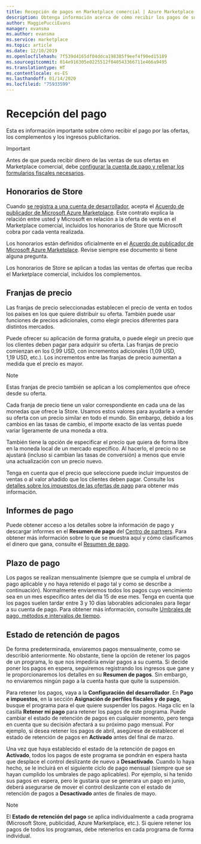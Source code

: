 ```yaml
---
title: Recepción de pagos en Marketplace comercial | Azure Marketplace
description: Obtenga información acerca de cómo recibir los pagos de sus ganancias en el Marketplace comercial.
author: MaggiePucciEvans
manager: evansma
ms.author: evansma
ms.service: marketplace
ms.topic: article
ms.date: 12/10/2019
ms.openlocfilehash: 7f539d4165df04ddca198385f9eef4f90ed15189
ms.sourcegitcommit: 014e916305e0225512f040543366711e466a9495
ms.translationtype: HT
ms.contentlocale: es-ES
ms.lasthandoff: 01/14/2020
ms.locfileid: "75933599"
---
```

# <a name="getting-paid"></a>Recepción del pago
Esta es información importante sobre cómo recibir el pago por las ofertas, los complementos y los ingresos publicitarios.

> [!IMPORTANT]
> Antes de que pueda recibir dinero de las ventas de sus ofertas en Marketplace comercial, debe [configurar la cuenta de pago y rellenar los formularios fiscales necesarios](set-up-your-payout-account-tax-forms.md).

## <a name="store-fee"></a>Honorarios de Store

Cuando [se registra a una cuenta de desarrollador](https://go.microsoft.com/fwlink/p/?LinkID=615100), acepta el [Acuerdo de publicador de Microsoft Azure Marketplace](https://go.microsoft.com/fwlink/p/?LinkID=699560). Este contrato explica la relación entre usted y Microsoft en relación a la oferta de venta en el Marketplace comercial, incluidos los honorarios de Store que Microsoft cobra por cada venta realizada.

Los honorarios están definidos oficialmente en el [Acuerdo de publicador de Microsoft Azure Marketplace](https://go.microsoft.com/fwlink/p/?LinkID=699560). Revise siempre ese documento si tiene alguna pregunta.

Los honorarios de Store se aplican a todas las ventas de ofertas que reciba el Marketplace comercial, incluidos los complementos.

## <a name="price-tiers"></a>Franjas de precio

Las franjas de precio seleccionadas establecen el precio de venta en todos los países en los que quiere distribuir su oferta. También puede usar funciones de precios adicionales, como elegir precios diferentes para distintos mercados.

Puede ofrecer su aplicación de forma gratuita, o puede elegir un precio que los clientes deben pagar para adquirir su oferta. Las franjas de precio comienzan en los 0,99 USD, con incrementos adicionales (1,09 USD, 1,19 USD, etc.). Los incrementos entre las franjas de precio aumentan a medida que el precio es mayor.

> [!NOTE] 
> Estas franjas de precio también se aplican a los complementos que ofrece desde su oferta.

Cada franja de precio tiene un valor correspondiente en cada una de las monedas que ofrece la Store. Usamos estos valores para ayudarle a vender su oferta con un precio similar en todo el mundo. Sin embargo, debido a los cambios en las tasas de cambio, el importe exacto de las ventas puede variar ligeramente de una moneda a otra.

También tiene la opción de especificar el precio que quiera de forma libre en la moneda local de un mercado específico. Al hacerlo, el precio no se ajustará (incluso si cambian las tasas de conversión) a menos que envíe una actualización con un precio nuevo. 

Tenga en cuenta que el precio que seleccione puede incluir impuestos de ventas o al valor añadido que los clientes deben pagar. Consulte los [detalles sobre los impuestos de las ofertas de pago](tax-details-paid-transactions.md) para obtener más información.


## <a name="payout-reporting"></a>Informes de pago

Puede obtener acceso a los detalles sobre la información de pago y descargar informes en el **Resumen de pago** del [Centro de partners](https://partner.microsoft.com/dashboard). Para obtener más información sobre lo que se muestra aquí y cómo clasificamos el dinero que gana, consulte el [Resumen de pago](payout-summary.md).


## <a name="payout-timeframe"></a>Plazo de pago

Los pagos se realizan mensualmente (siempre que se cumpla el umbral de pago aplicable y no haya retenido el pago tal y como se describe a continuación). Normalmente enviaremos todos los pagos cuyo vencimiento sea en un mes específico antes del día 15 de ese mes. Tenga en cuenta que los pagos suelen tardar entre 3 y 10 días laborables adicionales para llegar a su cuenta de pago. Para obtener más información, consulte [Umbrales de pago, métodos e intervalos de tiempo](payment-thresholds-methods-timeframes.md).


##  <a name="payout-hold-status"></a>Estado de retención de pagos

De forma predeterminada, enviaremos pagos mensualmente, como se describió anteriormente. No obstante, tiene la opción de retener los pagos de un programa, lo que nos impediría enviar pagos a su cuenta. Si decide poner los pagos en espera, seguiremos registrando los ingresos que gane y le proporcionaremos los detalles en su **Resumen de pagos**. Sin embargo, no enviaremos ningún pago a la cuenta hasta que quite la suspensión.

Para retener los pagos, vaya a la **Configuración del desarrollador**. En **Pago e impuestos**, en la sección **Asignación de perfiles fiscales y de pago**, busque el programa para el que quiere suspender los pagos. Haga clic en la casilla **Retener mi pago** para retener los pagos de este programa. Puede cambiar el estado de retención de pagos en cualquier momento, pero tenga en cuenta que su decisión afectará a su próximo pago mensual. Por ejemplo, si desea retener los pagos de abril, asegúrese de establecer el estado de retención de pagos en **Activado** antes del final de marzo.

Una vez que haya establecido el estado de la retención de pagos en **Activado**, todos los pagos de este programa se pondrán en espera hasta que desplace el control deslizante de nuevo a **Desactivado**. Cuando lo haya hecho, se le incluirá en el siguiente ciclo de pago mensual (siempre que se hayan cumplido los umbrales de pago aplicables). Por ejemplo, si ha tenido sus pagos en espera, pero le gustaría que se generara un pago en junio, deberá asegurarse de mover el control deslizante con el estado de retención de pagos a **Desactivado** antes de finales de mayo.

> [!NOTE]
> El **Estado de retención del pago** se aplica individualmente a cada programa (Microsoft Store, publicidad, Azure Marketplace, etc.). Si quiere retener los pagos de todos los programas, debe retenerlos en cada programa de forma individual.


 

 




